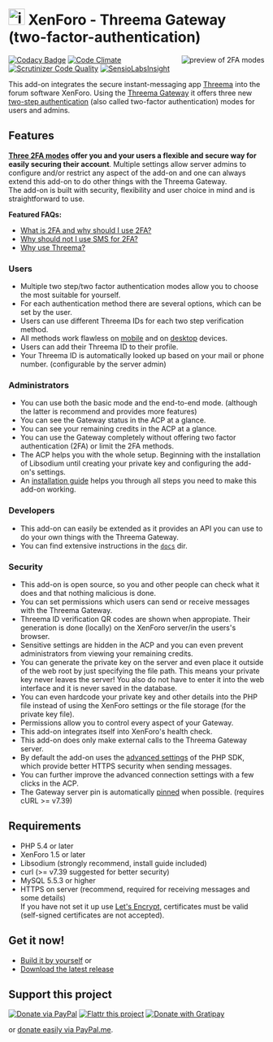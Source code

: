 # <img alt="icon" height="32px" src="https://cdn.rawgit.com/rugk/xenforo-threema-gateway/bdaa4454/docs/images/icon_minified.svg"> XenForo - Threema Gateway (two-factor-authentication)

<!-- video link/preview gif on the right site -->
[<img alt="preview of 2FA modes" align="right"  src="https://cdn.rawgit.com/rugk/xenforo-threema-gateway/5cfd16b8/docs/gifs/allLoginMobilePlaySmall.gif">](https://cdn.rawgit.com/rugk/xenforo-threema-gateway/9bc57e61/docs/screencasts/allMobile.webm)

<!-- badges -->
[![Codacy Badge](https://api.codacy.com/project/badge/Grade/9fd833d10dda4833a1c55b9e4d44d153)](https://www.codacy.com/app/rugk/xenforo-threema-gateway?utm_source=github.com&utm_medium=referral&utm_content=rugk/xenforo-threema-gateway&utm_campaign=badger)
[![Code Climate](https://codeclimate.com/github/rugk/xenforo-threema-gateway/badges/gpa.svg)](https://codeclimate.com/github/rugk/xenforo-threema-gateway)
[![Scrutinizer Code Quality](https://scrutinizer-ci.com/g/rugk/xenforo-threema-gateway/badges/quality-score.png?b=master)](https://scrutinizer-ci.com/g/rugk/xenforo-threema-gateway/?branch=master)
[![SensioLabsInsight](https://insight.sensiolabs.com/projects/9fd1d8e7-ed09-4b34-8242-7d2c51de19a1/mini.png)](https://insight.sensiolabs.com/projects/9fd1d8e7-ed09-4b34-8242-7d2c51de19a1)

This add-on integrates the secure instant-messaging app [Threema](https://threema.ch) into the forum software XenForo. Using the [Threema Gateway](https://gateway.threema.ch) it offers three new [two-step authentication](https://xenforo.com/community/threads/two-step-verification-and-security-improvements.99881/) (also called two-factor authentication) modes for users and admins.

## Features

**[Three 2FA modes](docs/2faMethods.md) offer you and your users a flexible and secure way for easily securing their account**. Multiple settings allow server admins to configure and/or restrict any aspect of the add-on and one can always extend this add-on to do other things with the Threema Gateway.  
The add-on is built with security, flexibility and user choice in mind and is straightforward to use.

**Featured FAQs:**
* [What is 2FA and why should I use 2FA?](https://github.com/rugk/xenforo-threema-gateway/wiki/FAQ#what-is-two-factor-authentication-and-why-should-i-use-it)
* [Why should not I use SMS for 2FA?](https://github.com/rugk/xenforo-threema-gateway/wiki/FAQ#why-not-just-sms)
* [Why use Threema?](https://github.com/rugk/xenforo-threema-gateway/wiki/FAQ#why-did-you-choose-threema-id-like-to-have-whatsapp-instead)

### Users
* Multiple two step/two factor authentication modes allow you to choose the most suitable for yourself.
* For each authentication method there are several options, which can be set by the user.
* Users can use different Threema IDs for each two step verification method.
* All methods work flawless on [mobile](https://cdn.rawgit.com/rugk/xenforo-threema-gateway/9bc57e61/docs/screencasts/allMobile.webm) and on [desktop](https://cdn.rawgit.com/rugk/xenforo-threema-gateway/9bc57e61/docs/screencasts/allDesktop.webm) devices.
* Users can add their Threema ID to their profile.
* Your Threema ID is automatically looked up based on your mail or phone number. (configurable by the server admin)

### Administrators
* You can use both the basic mode and the end-to-end mode. (although the latter is recommend and provides more features)
* You can see the Gateway status in the ACP at a glance.
* You can see your remaining credits in the ACP at a glance.
* You can use the Gateway completely without offering two factor authentication (2FA) or limit the 2FA methods.
* The ACP helps you with the whole setup. Beginning with the installation of Libsodium until creating your private key and configuring the add-on's settings.
* An [installation guide](https://github.com/rugk/xenforo-threema-gateway/wiki/Setup) helps you through all steps you need to make this add-on working.

### Developers
* This add-on can easily be extended as it provides an API you can use to do your own things with the Threema Gateway.
* You can find extensive instructions in the [`docs`](docs/) dir.

### Security
* This add-on is open source, so you and other people can check what it does and that nothing malicious is done.
* You can set permissions which users can send or receive messages with the Threema Gateway.
* Threema ID verification QR codes are shown when appropiate. Their generation is done (locally) on the XenForo server/in the users's browser.
* Sensitive settings are hidden in the ACP and you can even prevent administrators from viewing your remaining credits.
* You can generate the private key on the server and even place it outside of the web root by just specifying the file path. This means your private key never leaves the server! You also do not have to enter it into the web interface and it is never saved in the database.
* You can even hardcode your private key and other details into the PHP file instead of using the XenForo settings or the file storage (for the private key file).
* Permissions allow you to control every aspect of your Gateway.
* This add-on integrates itself into XenForo's health check.
* This add-on does only make external calls to the Threema Gateway server.
* By default the add-on uses the [advanced settings](https://github.com/rugk/threema-msgapi-sdk-php#user-content-creating-a-connection-with-advanced-options) of the PHP SDK, which provide better HTTPS security when sending messages.
* You can further improve the advanced connection settings with a few clicks in the ACP.
* The Gateway server pin is automatically [pinned](https://www.owasp.org/index.php/Certificate_and_Public_Key_Pinning) when possible. (requires cURL >= v7.39)

## Requirements
* PHP 5.4 or later
* XenForo 1.5 or later
* Libsodium (strongly recommend, install guide included)
* curl (>= v7.39 suggested for better security)
* MySQL 5.5.3 or higher
* HTTPS on server (recommend, required for receiving messages and some details)  
   If you have not set it up use [Let's Encrypt](https://letsencrypt.org/), certificates must be valid (self-signed certificates are not accepted).

## Get it now!

* [Build it by yourself](/docs/Build.md) or
* [Download the latest release](../releases/latest)

## Support this project

[![Donate via PayPal](https://www.paypalobjects.com/webstatic/en_US/i/btn/png/gold-pill-paypal-26px.png)](https://www.paypal.com/cgi-bin/webscr?cmd=_s-xclick&hosted_button_id=W97D7EVM95V2Q)
[![Flattr this project](https://api.flattr.com/button/flattr-badge-large.png)](https://flattr.com/submit/auto?user_id=rugk&url=https%3A%2F%2Fgithub.com%2Frugk%2Fxenforo-threema-gateway&title=xenforo-threema-gateway%20-%20in-app&tags=threema,2fa,security&category=software)
[![Donate with Gratipay](https://img.shields.io/gratipay/XenForo-Threema-Gateway.svg)](https://gratipay.com/XenForo-Threema-Gateway/)

or [donate easily via PayPal.me](https://paypal.me/rugk).
